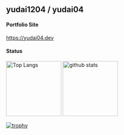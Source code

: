 ## yudai1204 / yudai04
#### Portfolio Site
 https://yudai04.dev

#### Status

<!-- 
![GitHub Stats Card](https://github-readme-stats.vercel.app/api?username=yudai1204)
![GitHub Extra Pins](https://github-readme-stats.vercel.app/api/pin/?username=yudai1204&repo=ScombZ-Utilities)
![Top Languages Card](https://github-readme-stats.vercel.app/api/top-langs/?username=yudai1204)
-->

<p align="left"> 
  <img alt="Top Langs" height="150px" src="https://github-readme-stats.vercel.app/api/top-langs/?username=yudai1204&layout=compact&count_private=true&show_icons=true" />
  <img alt="github stats" height="150px" src="https://github-readme-stats.vercel.app/api?username=yudai1204&count_private=true&show_icons=true&show_icons=true" />
</p>

[![trophy](https://github-profile-trophy.vercel.app/?username=yudai1204&column=8)](https://github.com/ryo-ma/github-profile-trophy)
